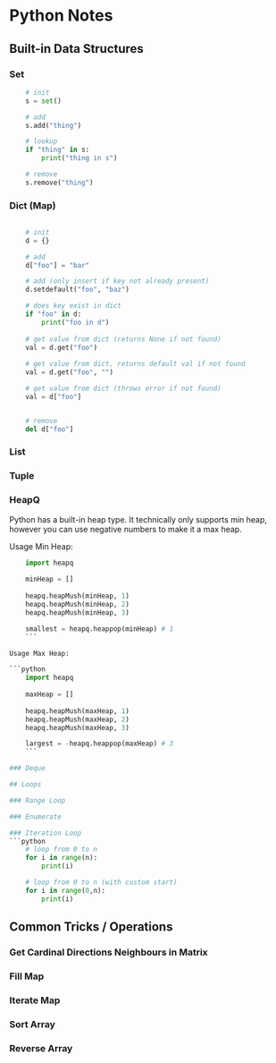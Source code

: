 # Python Notes

## Built-in Data Structures

### Set
```python
    # init
    s = set()

    # add
    s.add("thing")

    # lookup
    if "thing" in s:
        print("thing in s")

    # remove
    s.remove("thing")
```

### Dict (Map)

```python
    
    # init 
    d = {}

    # add
    d["foo"] = "bar"

    # add (only insert if key not already present)
    d.setdefault("foo", "baz")

    # does key exist in dict
    if "foo" in d:
        print("foo in d")
    
    # get value from dict (returns None if not found)
    val = d.get("foo")
    
    # get value from dict, returns default val if not found
    val = d.get("foo", "")

    # get value from dict (throws error if not found)
    val = d["foo"]


    # remove
    del d["foo"]
```

### List

### Tuple

### HeapQ

Python has a built-in heap type. It technically only supports min heap, however you can use negative numbers to make it a max heap.

Usage Min Heap:

```python
    import heapq
    
    minHeap = []
    
    heapq.heapMush(minHeap, 1)
    heapq.heapMush(minHeap, 2)
    heapq.heapMush(minHeap, 3)

    smallest = heapq.heappop(minHeap) # 1
    ```

Usage Max Heap:

```python
    import heapq
    
    maxHeap = []
    
    heapq.heapMush(maxHeap, 1)
    heapq.heapMush(maxHeap, 2)
    heapq.heapMush(maxHeap, 3)

    largest = -heapq.heappop(maxHeap) # 3
    ```

### Deque

## Loops

### Range Loop

### Enumerate 

### Iteration Loop
```python
    # loop from 0 to n 
    for i in range(n):
        print(i)

    # loop from 0 to n (with custom start)
    for i in range(0,n):
        print(i)
```

## Common Tricks / Operations

### Get Cardinal Directions Neighbours in Matrix

### Fill Map

### Iterate Map

### Sort Array

### Reverse Array
